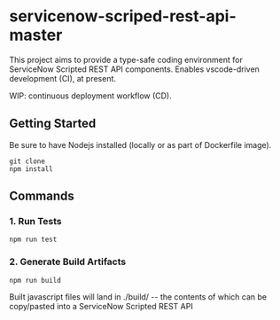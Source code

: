 # servicenow-scriped-rest-api-master

This project aims to provide a type-safe coding environment for ServiceNow Scripted REST API components. Enables vscode-driven development (CI), at present.

WIP: continuous deployment workflow (CD).


## Getting Started

Be sure to have Nodejs installed (locally or as part of Dockerfile image).

```terminal
git clone
npm install
```


## Commands

### 1. Run Tests

```terminal
npm run test
```

### 2. Generate Build Artifacts

```terminal
npm run build
```

Built javascript files will land in ./build/ -- the contents of which can be copy/pasted into a
ServiceNow Scripted REST API

